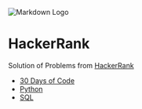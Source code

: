 <!-- Images -->
![Markdown Logo](https://upload.wikimedia.org/wikipedia/commons/4/40/HackerRank_Icon-1000px.png)
<!-- Heading -->
# HackerRank

<!-- Links -->
Solution of Problems from [HackerRank](https://www.hackerrank.com/dashboard "HackerRank")

<!-- Lists -->
* [30 Days of Code](https://www.hackerrank.com/domains/tutorials/30-days-of-code?filters%5Bstatus%5D%5B%5D=unsolved&badge_type=30-days-of-code  "30 Days of Code"  )
* [Python](https://www.hackerrank.com/domains/python?filters%5Bstatus%5D%5B%5D=unsolved&badge_type=python "Python")
* [SQL](https://www.hackerrank.com/domains/sql "SQL")
